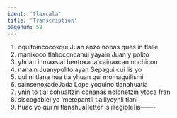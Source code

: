 ```yaml
---
ident: 'tlaxcala'
title: 'Transcription'
pagenum: 58
---
```

1. oquitoincocoxqui Juan anzo nobas ques in tlalle
2. manixoco tlahoconcahui yayain Juan y polito
3. yhuan inmaxsial bentoxacatcainaxcan nochicon
4. nanain Juanypolito ayan Sepagui cui lis yo
5. qui ni tlana hua tia yhuan qui momaquilismi
6. sainsenoxadeJada Lope yoquino tlanahuatia 
7. ynin to tlal cohualtzin conanas nolonetzin ytoca fran
8. siscogabiel yc imetepantli tlalliyeynil tlani
9. huac yo qui ni tlanahua[letter is illegible]ia——-
